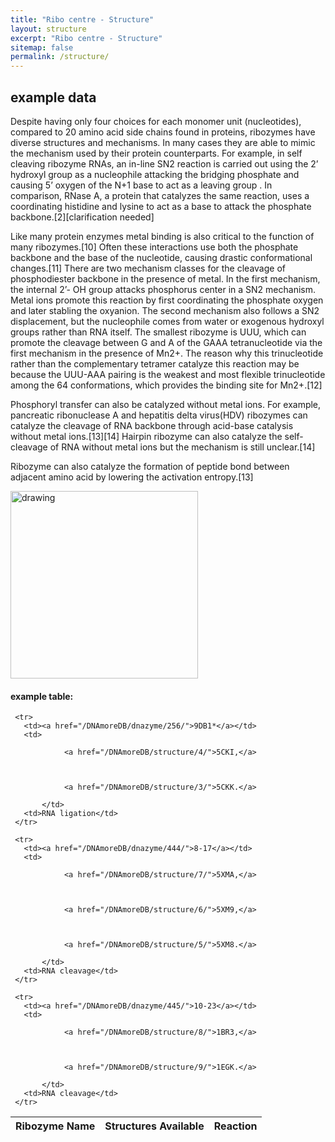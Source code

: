 ```yaml
---
title: "Ribo centre - Structure"
layout: structure
excerpt: "Ribo centre - Structure"
sitemap: false
permalink: /structure/
---
```


<script src="https://ajax.googleapis.com/ajax/libs/jquery/2.1.3/jquery.min.js"></script>
<script type="text/javascript" src="{{ site.url }}{{ site.baseurl }}/js/ribozyme.js"></script>
<div id="ribozymewikisection0"></div>

## example data

Despite having only four choices for each monomer unit (nucleotides), compared to 20 amino acid side chains found in proteins, ribozymes have diverse structures and mechanisms. In many cases they are able to mimic the mechanism used by their protein counterparts. For example, in self cleaving ribozyme RNAs, an in-line SN2 reaction is carried out using the 2’ hydroxyl group as a nucleophile attacking the bridging phosphate and causing 5’ oxygen of the N+1 base to act as a leaving group . In comparison, RNase A, a protein that catalyzes the same reaction, uses a coordinating histidine and lysine to act as a base to attack the phosphate backbone.[2][clarification needed]

Like many protein enzymes metal binding is also critical to the function of many ribozymes.[10] Often these interactions use both the phosphate backbone and the base of the nucleotide, causing drastic conformational changes.[11] There are two mechanism classes for the cleavage of phosphodiester backbone in the presence of metal. In the first mechanism, the internal 2’- OH group attacks phosphorus center in a SN2 mechanism. Metal ions promote this reaction by first coordinating the phosphate oxygen and later stabling the oxyanion. The second mechanism also follows a SN2 displacement, but the nucleophile comes from water or exogenous hydroxyl groups rather than RNA itself. The smallest ribozyme is UUU, which can promote the cleavage between G and A of the GAAA tetranucleotide via the first mechanism in the presence of Mn2+. The reason why this trinucleotide rather than the complementary tetramer catalyze this reaction may be because the UUU-AAA pairing is the weakest and most flexible trinucleotide among the 64 conformations, which provides the binding site for Mn2+.[12]

Phosphoryl transfer can also be catalyzed without metal ions. For example, pancreatic ribonuclease A and hepatitis delta virus(HDV) ribozymes can catalyze the cleavage of RNA backbone through acid-base catalysis without metal ions.[13][14] Hairpin ribozyme can also catalyze the self-cleavage of RNA without metal ions but the mechanism is still unclear.[14]

Ribozyme can also catalyze the formation of peptide bond between adjacent amino acid by lowering the activation entropy.[13]

<!--var id = location.search.split(`id=`)[1];-->
<!--</script>-->

<img src="{{ site.url }}{{ site.baseurl }}/images/Ribozyme_structure_picutres.png" alt="drawing" style="height:300px;"/>

<!--<script type="text/javascript">
document.write(`${id}`);
document.write(`<div id="${id}wikisection1"></div>`);
</script>-->


<html>
<head> 
<meta charset="utf-8"> 
<title>table add</title> 
</head>
<body>
<h4>example table:</h4>
<table id="table_id" class="table table-striped table-bordered" cellspacing="0" width="100%">
   <thead>
      <tr>
        <th>Ribozyme Name</th>
        <th>Structures Available</th>
       	<th>Reaction</th>
      </tr>
   </thead>
   <tbody>
     
     <tr>
       <td><a href="/DNAmoreDB/dnazyme/256/">9DB1*</a></td>
       <td>
              
                <a href="/DNAmoreDB/structure/4/">5CKI,</a>
              
           
              
                <a href="/DNAmoreDB/structure/3/">5CKK.</a>
              
           </td>
       <td>RNA ligation</td>
     </tr>
   
     <tr>
       <td><a href="/DNAmoreDB/dnazyme/444/">8-17</a></td>
       <td>
              
                <a href="/DNAmoreDB/structure/7/">5XMA,</a>
              
           
              
                <a href="/DNAmoreDB/structure/6/">5XM9,</a>
              
           
              
                <a href="/DNAmoreDB/structure/5/">5XM8.</a>
              
           </td>
       <td>RNA cleavage</td>
     </tr>
   
     <tr>
       <td><a href="/DNAmoreDB/dnazyme/445/">10-23</a></td>
       <td>
              
                <a href="/DNAmoreDB/structure/8/">1BR3,</a>
              
           
              
                <a href="/DNAmoreDB/structure/9/">1EGK.</a>
              
           </td>
       <td>RNA cleavage</td>
     </tr>
   
   </tbody>
</table>

</body>
</html>


